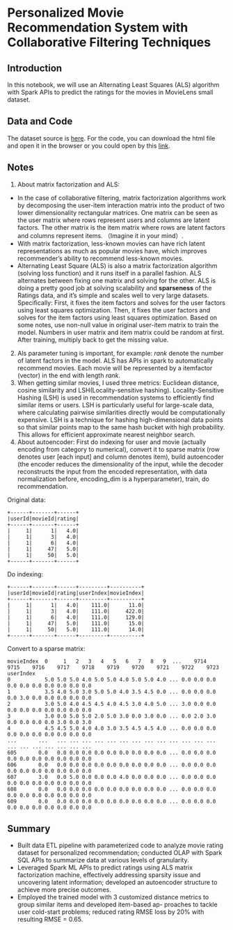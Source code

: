 # Personalized Movie Recommendation System with Collaborative Filtering Techniques

## Introduction
In this notebook, we will use an Alternating Least Squares (ALS) algorithm with Spark APIs to predict the ratings for the movies in MovieLens small dataset.

## Data and Code
The dataset source is [here](https://grouplens.org/datasets/movielens/latest/). For the code, you can download the html file and open it in the browser or you could open by this [link](https://databricks-prod-cloudfront.cloud.databricks.com/public/4027ec902e239c93eaaa8714f173bcfc/1772353219017266/1167986716657297/105392983207357/latest.html).

## Notes

 1. About matrix factorization and ALS:
   - In the case of collaborative filtering, matrix factorization algorithms work by decomposing the user-item interaction matrix into the product of two lower dimensionality rectangular matrices. One matrix can be seen as the user matrix where rows represent users and columns are latent factors. The other matrix is the item matrix where rows are latent factors and columns represent items. （Imagine it in your mind）.
   - With matrix factorization, less-known movies can have rich latent representations as much as popular movies have, which improves recommender’s ability to recommend less-known movies.
   - Alternating Least Square (ALS) is also a matrix factorization algorithm (solving loss function) and it runs itself in a parallel fashion. ALS alternates between fixing one matrix and solving for the other. ALS is doing a pretty good job at solving scalability and **sparseness** of the Ratings data, and it’s simple and scales well to very large datasets. Specifically: First, it fixes the item factors and solves for the user factors using least squares optimization. Then, it fixes the user factors and solves for the item factors using least squares optimization. Based on some notes, use non-null value in original user-item matrix to train the model. Numbers in user matrix and item matrix could be random at first. After training, multiply back to get the missing value.
 2. Als parameter tuning is important, for example: *rank* denote the number of latent factors in the model. ALS has APIs in spark to automatically recommend movies. Each movie will be represented by a itemfactor (vector) in the end with length *rank*.
 3. When getting similar movies, I used three metrics: Euclidean distance, cosine similarity and LSH(Locality-sensitive hashing). Locality-Sensitive Hashing (LSH) is used in recommendation systems to efficiently find similar items or users. LSH is particularly useful for large-scale data, where calculating pairwise similarities directly would be computationally expensive. LSH is a technique for hashing high-dimensional data points so that similar points map to the same hash bucket with high probability. This allows for efficient approximate nearest neighbor search.
 4. About autoencoder: First do indexing for user and movie (actually encoding from category to numerical), convert it to sparse matrix (row denotes user [each input] and column denotes item), build autoencoder (the encoder reduces the dimensionality of the input, while the decoder reconstructs the input from the encoded representation, with data normalization before, encoding_dim is a hyperparameter), train, do recommendation.

Original data:
```
+------+-------+------+
|userId|movieId|rating|
+------+-------+------+
|     1|      1|   4.0|
|     1|      3|   4.0|
|     1|      6|   4.0|
|     1|     47|   5.0|
|     1|     50|   5.0|
+------+-------+------+
```

Do indexing:
```
+------+-------+------+---------+----------+
|userId|movieId|rating|userIndex|movieIndex|
+------+-------+------+---------+----------+
|     1|      1|   4.0|    111.0|      11.0|
|     1|      3|   4.0|    111.0|     422.0|
|     1|      6|   4.0|    111.0|     129.0|
|     1|     47|   5.0|    111.0|      15.0|
|     1|     50|   5.0|    111.0|      14.0|
+------+-------+------+---------+----------+
```

Convert to a sparse matrix:
```
movieIndex	0	  1	  2	  3	  4	  5	  6	  7	  8	  9	 ...	9714	9715	9716	9717	9718	9719	9720	9721	9722	9723
userIndex																					
0	        5.0	5.0	5.0	4.0	5.0	5.0	4.0	5.0	5.0	4.0	...	0.0	0.0	0.0	0.0	0.0	0.0	0.0	0.0	0.0	0.0
1	        3.5	4.0	5.0	3.0	5.0	5.0	4.0	3.5	4.5	0.0	...	0.0	0.0	0.0	0.0	3.0	0.0	0.0	0.0	0.0	0.0
2	        3.0	5.0	4.0	4.5	4.5	4.0	4.5	3.0	4.0	5.0	...	3.0	0.0	0.0	0.0	0.0	0.0	0.0	0.0	0.0	0.0
3	        3.0	0.0	5.0	5.0	2.0	5.0	3.0	0.0	3.0	0.0	...	0.0	2.0	3.0	0.0	0.0	0.0	0.0	3.0	0.0	3.0
4	        4.5	4.5	5.0	4.0	4.0	3.0	3.5	4.5	4.5	4.0	...	0.0	0.0	0.0	0.0	0.0	0.0	0.0	0.0	0.0	0.0
...	      ...	...	...	...	...	...	...	...	...	...	...	...	...	...	...	...	...	...	...	...	...
605	      0.0	0.0	0.0	0.0	0.0	0.0	0.0	0.0	0.0	0.0	...	0.0	0.0	0.0	0.0	0.0	0.0	0.0	0.0	0.0	0.0
606	      0.0	0.0	0.0	0.0	0.0	0.0	0.0	0.0	0.0	0.0	...	0.0	0.0	0.0	0.0	0.0	0.0	0.0	0.0	0.0	0.0
607	      3.0	0.0	5.0	0.0	0.0	0.0	4.0	0.0	0.0	0.0	...	0.0	0.0	0.0	0.0	0.0	0.0	0.0	0.0	0.0	0.0
608	      0.0	0.0	0.0	0.0	0.0	0.0	0.0	0.0	0.0	0.0	...	0.0	0.0	0.0	0.0	0.0	0.0	0.0	0.0	0.0	0.0
609	      0.0	0.0	0.0	0.0	0.0	0.0	0.0	0.0	0.0	0.0	...	0.0	0.0	0.0	0.0	0.0	0.0	0.0	0.0	0.0	0.0
```

## Summary
- Built data ETL pipeline with parameterized code to analyze movie rating dataset for personalized recommendation;
conducted OLAP with Spark SQL APIs to summarize data at various levels of granularity.
- Leveraged Spark ML APIs to predict ratings using ALS matrix factorization machine, effectively addressing sparsity
issue and uncovering latent information; developed an autoencoder structure to achieve more precise outcomes.
- Employed the trained model with 3 customized distance metrics to group similar items and developed item-based ap-
proaches to tackle user cold-start problems; reduced rating RMSE loss by 20% with resulting RMSE = 0.65.
